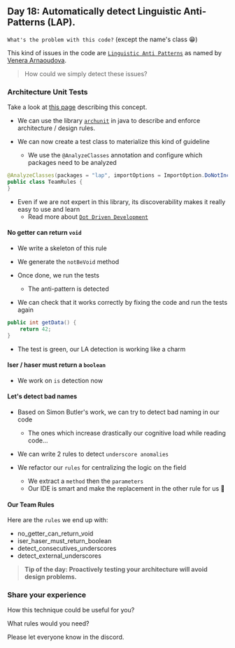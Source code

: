## Day 18: Automatically detect Linguistic Anti-Patterns (LAP).

`What's the problem with this code?` (except the name's class 😁)

This kind of issues in the code are [`Linguistic Anti Patterns`](https://www.veneraarnaoudova.ca/linguistic-anti-pattern-detector-lapd/las/) as named by [Venera Arnaoudova](https://www.veneraarnaoudova.ca/).

> How could we simply detect these issues?

### Architecture Unit Tests
Take a look at [this page](https://xtrem-tdd.netlify.app/Flavours/archunit) describing this concept.

- We can use the library [`archunit`](https://www.archunit.org/) in java to describe and enforce architecture / design rules.

- We can now create a test class to materialize this kind of guideline
  - We use the `@AnalyzeClasses` annotation and configure which packages need to be analyzed

```java
@AnalyzeClasses(packages = "lap", importOptions = ImportOption.DoNotIncludeTests.class)
public class TeamRules {
}
```

- Even if we are not expert in this library, its discoverability makes it really easy to use and learn
  - Read more about [`Dot Driven Development`](https://blog.ploeh.dk/2012/05/25/Designpatternsacrossparadigms/#ebe4a8c5ba664c6fb5ea07c8b7e18555)

#### No getter can return `void`
- We write a skeleton of this rule
- We generate the `notBeVoid` method
- Once done, we run the tests
  - The anti-pattern is detected

- We can check that it works correctly by fixing the code and run the tests again

```java
public int getData() {
    return 42;
}
```

- The test is green, our LA detection is working like a charm

#### Iser / haser must return a `boolean`
- We work on `is` detection now

#### Let's detect bad names
- Based on Simon Butler's work, we can try to detect bad naming in our code
  - The ones which increase drastically our cognitive load while reading code...

- We can write 2 rules to detect `underscore anomalies`
- We refactor our `rules` for centralizing the logic on the field
  - We extract a `method` then the `parameters`
  - Our IDE is smart and make the replacement in the other rule for us 🤩

#### Our Team Rules
Here are the `rules` we end up with:
- no_getter_can_return_void
- iser_haser_must_return_boolean
- detect_consecutives_underscores
- detect_external_underscores

>**Tip of the day: Proactively testing your architecture will avoid design problems.**

### Share your experience

How this technique could be useful for you?

What rules would you need?

Please let everyone know in the discord.
